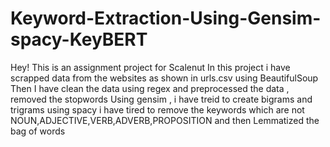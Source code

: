 # Keyword-Extraction-Using-Gensim-spacy-KeyBERT

Hey! This is an assignment project for Scalenut 
In this project i have scrapped data from the websites as shown in urls.csv using BeautifulSoup
Then I have clean the data using regex and preprocessed the data , removed the stopwords
Using gensim , i have treid to create bigrams and trigrams
using spacy i have tired to remove the keywords which are not NOUN,ADJECTIVE,VERB,ADVERB,PROPOSITION
and then Lemmatized the bag of words
